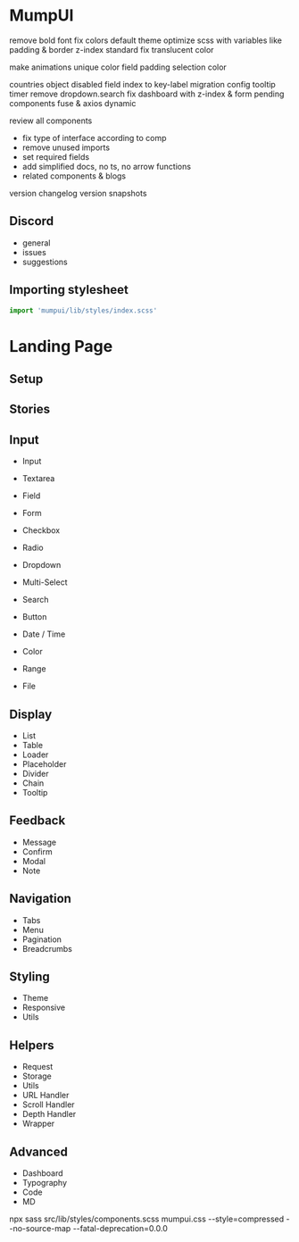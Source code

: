 # MumpUI

remove bold font
fix colors
default theme
optimize scss with variables like padding & border
z-index standard
fix translucent color

make animations unique
color field padding
selection color

countries object
disabled field
index to key-label migration
config
tooltip timer
remove dropdown.search
fix dashboard with z-index & form
pending components
fuse & axios dynamic

review all components
  - fix type of interface according to comp
  - remove unused imports
  - set required fields
  - add simplified docs, no ts, no arrow functions
  - related components & blogs

version
changelog
version snapshots

## Discord

- general
- issues
- suggestions

## Importing stylesheet

```jsx
import 'mumpui/lib/styles/index.scss'
```

# Landing Page

## Setup

## Stories

## Input

- Input
- Textarea

- Field
- Form

- Checkbox
- Radio

- Dropdown
- Multi-Select

- Search
- Button

- Date / Time
- Color

- Range
- File

## Display

- List
- Table
- Loader
- Placeholder
- Divider
- Chain
- Tooltip

## Feedback

- Message
- Confirm
- Modal
- Note

## Navigation

- Tabs
- Menu
- Pagination
- Breadcrumbs

## Styling

- Theme
- Responsive
- Utils

## Helpers

- Request
- Storage
- Utils
- URL Handler
- Scroll Handler
- Depth Handler
- Wrapper

## Advanced

- Dashboard
- Typography
- Code
- MD

npx sass src/lib/styles/components.scss mumpui.css --style=compressed --no-source-map --fatal-deprecation=0.0.0
